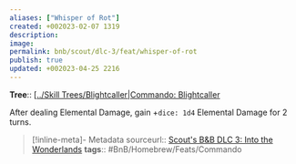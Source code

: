 ```yaml
---
aliases: ["Whisper of Rot"]
created: +002023-02-07 1319
description: 
image: 
permalink: bnb/scout/dlc-3/feat/whisper-of-rot
publish: true
updated: +002023-04-25 2216
---
```


**Tree**:: [[../Skill Trees/Blightcaller|Commando: Blightcaller](Blightcaller.md)

After dealing Elemental Damage, gain +`dice: 1d4` Elemental Damage for 2 turns.

> [!inline-meta]- Metadata
> sourceurl:: [Scout's B&B DLC 3: Into the Wonderlands](https://docs.google.com/document/d/1MLOgrWwcLNTnP9PuXrKiLImy7SUh4hXO8arVUAlmdp0/edit)
> **tags**:: #BnB/Homebrew/Feats/Commando
